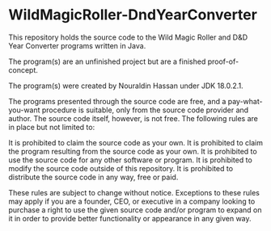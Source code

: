 # WildMagicRoller-DndYearConverter
This repository holds the source code to the Wild Magic Roller and D&D Year Converter programs written in Java.

The program(s) are an unfinished project but are a finished proof-of-concept.

The program(s) were created by Nouraldin Hassan under JDK 18.0.2.1.

The programs presented through the source code are free, and a pay-what-you-want procedure is suitable, only from the source code provider and author.
The source code itself, however, is not free. The following rules are in place but not limited to:

It is prohibited to claim the source code as your own.
It is prohibited to claim the program resulting from the source code as your own.
It is prohibited to use the source code for any other software or program.
It is prohibited to modify the source code outside of this repository.
It is prohibited to distribute the source code in any way, free or paid.

These rules are subject to change without notice.
Exceptions to these rules may apply if you are a founder, CEO, or executive in a company looking to purchase a right to use the given source code and/or program to expand on it in order to provide better functionality or appearance in any given way.
